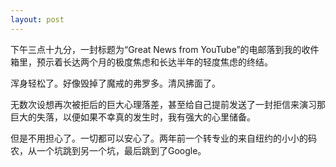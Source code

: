 ```yaml
---
layout: post
---
```


下午三点十九分，一封标题为“Great News from YouTube”的电邮落到我的收件箱里，预示着长达两个月的极度焦虑和长达半年的轻度焦虑的终结。

浑身轻松了。好像毁掉了魔戒的弗罗多。清风拂面了。

无数次设想再次被拒后的巨大心理落差，甚至给自己提前发送了一封拒信来演习那巨大的失落，以便如果不幸真的发生时，我有强大的心里储备。

但是不用担心了。一切都可以安心了。两年前一个转专业的来自纽约的小小的码农，从一个坑跳到另一个坑，最后跳到了Google。